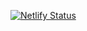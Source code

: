 [![Netlify Status](https://api.netlify.com/api/v1/badges/5ea816ba-675d-4f3a-87d1-c3863953a1f5/deploy-status)](https://app.netlify.com/sites/lucas-espindola-portfolio/deploys)
